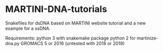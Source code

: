 # MARTINI-DNA-tutorials
Snakefiles for dsDNA based on MARTINI website tutorial and a new example for a ssDNA.

Requirements:
  python 3 with snakemake package
  python 2 for martinize-dna.py
  GROMACS 5 or 2016 (untested with 2018 or 2019)
